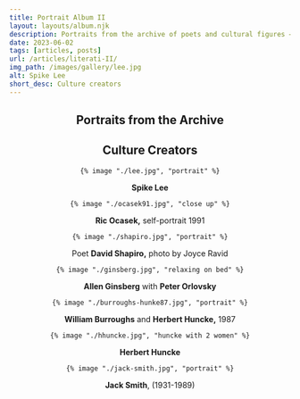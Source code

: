 ```yaml
---
title: Portrait Album II
layout: layouts/album.njk
description: Portraits from the archive of poets and cultural figures — Spike Lee, Herbert Huncke, William Burroughs, Allen Ginsberg, Jack Smith, Ric Ocasek, and David Shapiro.
date: 2023-06-02
tags: [articles, posts]
url: /articles/literati-II/
img_path: /images/gallery/lee.jpg
alt: Spike Lee
short_desc: Culture creators
---
```

<article style="text-align:center">
  <h1>Portraits from the Archive</h1>
  <h2 class="article-title">Culture Creators</h2>
  <div class="pic-wrap">
    
    {% image "./lee.jpg", "portrait" %}

  <div class="pic-caption"><p><b>Spike Lee</b></p></div>
  </div>
  <div class="pic-wrap">
    
    {% image "./ocasek91.jpg", "close up" %}

  <div class="pic-caption"><p><b>Ric Ocasek,</b> self-portrait 1991</p></div>
  </div>
  <div class="pic-wrap">
    
    {% image "./shapiro.jpg", "portrait" %}

  <div class="pic-caption"><p>Poet <b>David Shapiro,</b> photo by Joyce Ravid</p></div>
  </div>
  <div class="pic-wrap">
    
    {% image "./ginsberg.jpg", "relaxing on bed" %}

  <div class="pic-caption"><p><b>Allen Ginsberg</b> with <b>Peter Orlovsky</b></p></div>
  </div>
  <div class="pic-wrap">
    
    {% image "./burroughs-hunke87.jpg", "portrait" %}
  <div class="pic-caption"><p><b>William Burroughs</b> and <b>Herbert Huncke,</b> 1987</p></div>
  </div>
  <div class="pic-wrap">
    
    {% image "./hhuncke.jpg", "huncke with 2 women" %}

  <div class="pic-caption"><p><b>Herbert Huncke</b></p></div>
  </div>
  <div class="pic-wrap">
    
    {% image "./jack-smith.jpg", "portrait" %}

  <div class="pic-caption"><p><b>Jack Smith</b>, (1931-1989)</p></div>
  </div>
</article>